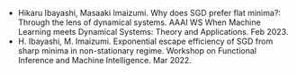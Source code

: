 - Hikaru Ibayashi, Masaaki Imaizumi. Why does SGD prefer flat minima?: Through the lens of dynamical systems. AAAI WS When Machine Learning meets Dynamical Systems: Theory and Applications. Feb 2023.
- H. Ibayashi, M. Imaizumi. Exponential escape efficiency of SGD from sharp minima in non-stationary regime. Workshop on Functional Inference and Machine Intelligence. Mar 2022.
